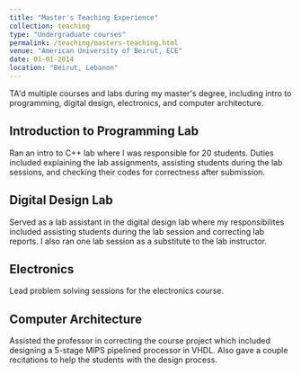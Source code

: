 ```yaml
---
title: "Master's Teaching Experience"
collection: teaching
type: "Undergraduate courses"
permalink: /teaching/masters-teaching.html
venue: "American University of Beirut, ECE"
date: 01-01-2014
location: "Beirut, Lebanon"
---
```


TA'd multiple courses and labs during my master's degree, including intro to programming, digital design, electronics, and computer architecture.

Introduction to Programming Lab
------
Ran an intro to C++ lab where I was responsible for 20 students. Duties included explaining the lab assignments, assisting students during the lab sessions, and checking their codes for correctness after submission.

Digital Design Lab
------
Served as a lab assistant in the digital design lab where my responsibilites included assisting students during the lab session and correcting lab reports. I also ran one lab session as a substitute to the lab instructor.

Electronics
------
Lead problem solving sessions for the electronics course.

Computer Architecture
------
Assisted the professor in correcting the course project which included designing a 5-stage MIPS pipelined processor in VHDL. Also gave a couple recitations to help the students with the design process.

